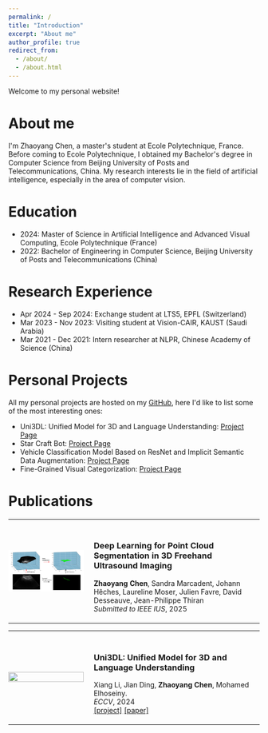 ```yaml
---
permalink: /
title: "Introduction"
excerpt: "About me"
author_profile: true
redirect_from: 
  - /about/
  - /about.html
---
```


Welcome to my personal website!

About me
======
I'm Zhaoyang Chen, a master's student at Ecole Polytechnique, France. Before coming to Ecole Polytechnique, I obtained
my Bachelor's degree in Computer Science from Beijing University of Posts and Telecommunications, China. My research
interests lie in the field of artificial intelligence, especially in the area of computer vision.

Education
======
* 2024: Master of Science in Artificial Intelligence and Advanced Visual Computing, Ecole Polytechnique (France)
* 2022: Bachelor of Engineering in Computer Science, Beijing University of Posts and Telecommunications (China)

Research Experience
======

* Apr 2024 - Sep 2024: Exchange student at LTS5, EPFL (Switzerland)
* Mar 2023 - Nov 2023: Visiting student at Vision-CAIR, KAUST (Saudi Arabia)
* Mar 2021 - Dec 2021: Intern researcher at NLPR, Chinese Academy of Science (China)

Personal Projects
======

All my personal projects are hosted on my [GitHub](https://github.com/czy20000902/), here I'd like to list some of the most interesting ones:

* Uni3DL: Unified Model for 3D and Language Understanding: [Project Page](https://uni3dl.github.io)
* Star Craft Bot: [Project Page](https://github.com/czy20000902/StarCraftBot)
* Vehicle Classification Model Based on ResNet and Implicit Semantic Data Augmentation: [Project Page](https://github.com/czy20000902/Vehicle-Classification/)
* Fine-Grained Visual Categorization: [Project Page](https://github.com/czy20000902/FGVC8)

Publications
======

<table cellspacing="0" cellpadding="0">
<tr>
<td style="padding:0px;width:30%;vertical-align:middle">
  <img src="../images/optimac.png" height="100%" width="100%" style="border-style: none">
</td>
<td style="padding:20px;width:70%;vertical-align:middle">  
  <h3>Deep Learning for Point Cloud Segmentation in 3D Freehand Ultrasound Imaging</h3>
  <b>Zhaoyang Chen</b>, Sandra Marcadent, Johann Hêches, Laureline Moser, Julien Favre, David Desseauve, Jean-Philippe Thiran
  <br>
  <em>Submitted to IEEE IUS</em>, 2025
  <br>
</td>
</tr>
<table cellspacing="0" cellpadding="0">
<tr>
<td style="padding:0px;width:30%;vertical-align:middle">
  <img src="../images/uni3dl.png" height="100%" width="100%" style="border-style: none">
</td>
<td style="padding:20px;width:70%;vertical-align:middle">  
  <h3>Uni3DL: Unified Model for 3D and Language Understanding</h3>
  Xiang Li, Jian Ding, <b>Zhaoyang Chen</b>, Mohamed Elhoseiny.
  <br>
  <em>ECCV</em>, 2024
  <br>
  <div>
    <a href="https://uni3dl.github.io/">[project]</a>
    <a href="https://arxiv.org/abs/2312.03026">[paper]</a>
  </div>  
</td>
</tr>